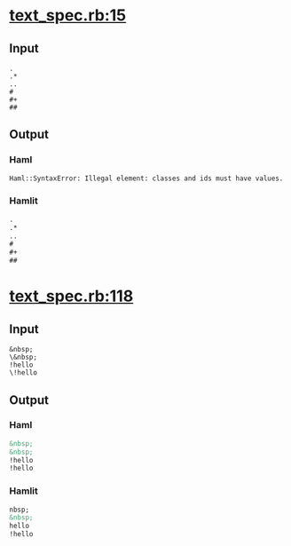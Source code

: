 # [text\_spec.rb:15](/spec/hamlit/engine/text_spec.rb#L15)
## Input
```haml
.
.*
..
#
#+
##

```

## Output
### Haml
```html
Haml::SyntaxError: Illegal element: classes and ids must have values.
```

### Hamlit
```html
.
.*
..
#
#+
##

```


# [text\_spec.rb:118](/spec/hamlit/engine/text_spec.rb#L118)
## Input
```haml
&nbsp;
\&nbsp;
!hello
\!hello

```

## Output
### Haml
```html
&nbsp;
&nbsp;
!hello
!hello

```

### Hamlit
```html
nbsp;
&nbsp;
hello
!hello

```

